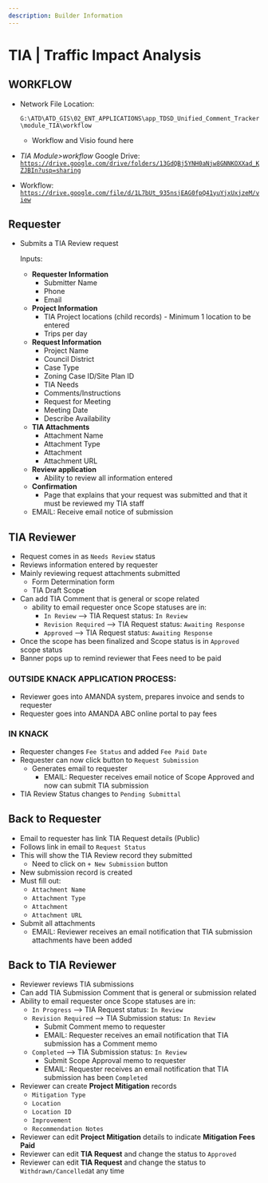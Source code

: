 ```yaml
---
description: Builder Information
---
```


# TIA | Traffic Impact Analysis

## WORKFLOW <a href="#workflow" id="workflow"></a>

*   Network File Location:&#x20;

    `G:\ATD\ATD_GIS\02_ENT_APPLICATIONS\app_TDSD_Unified_Comment_Tracker\module_TIA\workflow`

    * Workflow and Visio found here


* _TIA Module>workflow_ Google Drive: [`https://drive.google.com/drive/folders/13GdQBj5YNH0aNjw8GNNKOXXad_KZJBIn?usp=sharing`](https://drive.google.com/drive/folders/13GdQBj5YNH0aNjw8GNNKOXXad\_KZJBIn?usp=sharing)
* Workflow: [`https://drive.google.com/file/d/1L7bUt_935nsjEAG0fpQ41yuYjxUxjzeM/view`](https://drive.google.com/file/d/1L7bUt\_935nsjEAG0fpQ41yuYjxUxjzeM/view)

## Requester

*   Submits a TIA Review request

    Inputs:

    * **Requester Information**
      * Submitter Name
      * Phone
      * Email
    * **Project Information**
      * TIA Project locations (child records) - Minimum 1 location to be entered
      * Trips per day
    * **Request Information**
      * Project Name
      * Council District
      * Case Type
      * Zoning Case ID/Site Plan ID
      * TIA Needs
      * Comments/Instructions
      * Request for Meeting
      * Meeting Date
      * Describe Availability
    * **TIA Attachments**
      * Attachment Name
      * Attachment Type
      * Attachment
      * Attachment URL
    * **Review application**
      * Ability to review all information entered
    * **Confirmation**
      * Page that explains that your request was submitted and that it must be reviewed my TIA staff
    * EMAIL: Receive email notice of submission

## TIA Reviewer

* Request comes in as `Needs Review` status
* Reviews information entered by requester
* Mainly reviewing request attachments submitted
  * Form Determination form
  * TIA Draft Scope&#x20;
* Can add TIA Comment that is general or scope related
  * ability to email requester once Scope statuses are in:&#x20;
    * `In Review` --> TIA Request status: `In Review`
    * `Revision Required`  --> TIA Request status: `Awaiting Response`
    * `Approved` --> TIA Request status: `Awaiting Response`
* Once the scope has been finalized and Scope status is in `Approved` scope status
* Banner pops up to remind reviewer that Fees need to be paid

### OUTSIDE KNACK APPLICATION PROCESS:&#x20;

* Reviewer goes into AMANDA system, prepares invoice and sends to requester
* Requester goes into AMANDA ABC online portal to pay fees

### IN KNACK

* Requester changes `Fee Status` and added `Fee Paid Date`
* Requester can now click button to `Request Submission`
  * Generates email to requester
    * EMAIL: Requester receives email notice of Scope Approved and now can submit TIA submission
* TIA Review Status changes to `Pending Submittal`

## Back to Requester

* Email to requester has link TIA Request details (Public)
* Follows link in email to `Request Status`
* This will show the TIA Review record they submitted
  * Need to click on `+ New Submission` button
* New submission record is created
* Must fill out:
  * `Attachment Name`
  * `Attachment Type`
  * `Attachment`
  * `Attachment URL`
* Submit all attachments&#x20;
  * EMAIL: Reviewer receives an email notification that TIA submission attachments have been added

## Back to TIA Reviewer

* Reviewer reviews TIA submissions
* Can add TIA Submission Comment that is general or submission related
* Ability to email requester once Scope statuses are in:&#x20;
  * `In Progress`  --> TIA Request status: `In Review`
  * `Revision Required` --> TIA Submission status: `In Review`
    * Submit Comment memo to requester
    * EMAIL: Requester receives an email notification that TIA submission has a Comment memo&#x20;
  * `Completed` --> TIA Submission status: `In Review`
    * Submit Scope Approval memo to requester
    * EMAIL: Requester receives an email notification that TIA submission has been `Completed`
* Reviewer can create **Project Mitigation** records
  * `Mitigation Type`&#x20;
  * `Location`&#x20;
  * `Location ID`
  * `Improvement`&#x20;
  * `Recommendation Notes`
* Reviewer can edit **Project Mitigation** details to indicate **Mitigation Fees Paid**
* Reviewer can edit **TIA Request** and change the status to `Approved`
* Reviewer can edit **TIA Request** and change the status to `Withdrawn/Cancelled`at any time



